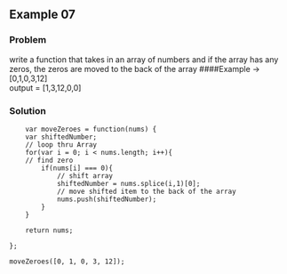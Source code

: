 ## Example 07
### Problem
write a function that takes in an array of numbers and if the array has any zeros, the zeros are moved to the back of the array
####Example
-> [0,1,0,3,12]
<br>
output = [1,3,12,0,0]
### Solution

```
	var moveZeroes = function(nums) {
	var shiftedNumber;
    // loop thru Array
    for(var i = 0; i < nums.length; i++){
    // find zero
    	if(nums[i] === 0){
    		// shift array
    		shiftedNumber = nums.splice(i,1)[0];
    		// move shifted item to the back of the array
    		nums.push(shiftedNumber);
    	}
    }
    
    return nums;
    
};

moveZeroes([0, 1, 0, 3, 12]);
```